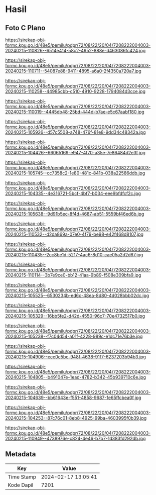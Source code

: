 # Hasil

## Foto C Plano

https://sirekap-obj-formc.kpu.go.id/48e5/pemilu/pdpr/72/08/22/20/04/7208222004003-20240215-110826--6514e414-58c2-4952-888e-d463086fc424.jpg

https://sirekap-obj-formc.kpu.go.id/48e5/pemilu/pdpr/72/08/22/20/04/7208222004003-20240215-110711--54087e88-9411-4895-a6a0-2f4350a720a7.jpg

https://sirekap-obj-formc.kpu.go.id/48e5/pemilu/pdpr/72/08/22/20/04/7208222004003-20240215-110258--44985cbb-c510-4910-9228-1794084d3cce.jpg

https://sirekap-obj-formc.kpu.go.id/48e5/pemilu/pdpr/72/08/22/20/04/7208222004003-20240215-110019--4445db48-25bd-444d-b7ae-e5c67aabf180.jpg

https://sirekap-obj-formc.kpu.go.id/48e5/pemilu/pdpr/72/08/22/20/04/7208222004003-20240215-105926--d57c5508-a748-476f-81e8-9dd34c48342a.jpg

https://sirekap-obj-formc.kpu.go.id/48e5/pemilu/pdpr/72/08/22/20/04/7208222004003-20240215-104426--66065169-e947-4f70-a35e-7e86484d2e3f.jpg

https://sirekap-obj-formc.kpu.go.id/48e5/pemilu/pdpr/72/08/22/20/04/7208222004003-20240215-105745--cc7358c2-1e80-481c-841b-038a22586ddb.jpg

https://sirekap-obj-formc.kpu.go.id/48e5/pemilu/pdpr/72/08/22/20/04/7208222004003-20240215-104335--4e316721-5bcf-4bf7-b034-eee9bfdfcf2c.jpg

https://sirekap-obj-formc.kpu.go.id/48e5/pemilu/pdpr/72/08/22/20/04/7208222004003-20240215-105638--9d91b5ec-8f4d-4687-ab51-5559bf46ed6b.jpg

https://sirekap-obj-formc.kpu.go.id/48e5/pemilu/pdpr/72/08/22/20/04/7208222004003-20240215-110532--d2da869a-07e0-4f79-be98-e42f468d8107.jpg

https://sirekap-obj-formc.kpu.go.id/48e5/pemilu/pdpr/72/08/22/20/04/7208222004003-20240215-110435--2cc8be1d-5217-4ac6-8d10-cae05a2d2d67.jpg

https://sirekap-obj-formc.kpu.go.id/48e5/pemilu/pdpr/72/08/22/20/04/7208222004003-20240215-110114--3b7e9ce0-bb12-41aa-9b89-f508e309bfa9.jpg

https://sirekap-obj-formc.kpu.go.id/48e5/pemilu/pdpr/72/08/22/20/04/7208222004003-20240215-105525--6530234b-ed6c-48ea-8d80-4d028bbb02dc.jpg

https://sirekap-obj-formc.kpu.go.id/48e5/pemilu/pdpr/72/08/22/20/04/7208222004003-20240215-105329--16bb5fe2-d42d-4550-96c7-70e4732517b0.jpg

https://sirekap-obj-formc.kpu.go.id/48e5/pemilu/pdpr/72/08/22/20/04/7208222004003-20240215-105238--f7c04d54-a01f-4228-989c-e1dc71e76b3e.jpg

https://sirekap-obj-formc.kpu.go.id/48e5/pemilu/pdpr/72/08/22/20/04/7208222004003-20240215-104906--ece0c5bc-948f-4638-91f7-6237203b94b3.jpg

https://sirekap-obj-formc.kpu.go.id/48e5/pemilu/pdpr/72/08/22/20/04/7208222004003-20240215-104805--b491047e-1ead-4782-b342-45b939710c6e.jpg

https://sirekap-obj-formc.kpu.go.id/48e5/pemilu/pdpr/72/08/22/20/04/7208222004003-20240215-104639--bb61643e-f551-4858-9687-1e65ffcbea0f.jpg

https://sirekap-obj-formc.kpu.go.id/48e5/pemilu/pdpr/72/08/22/20/04/7208222004003-20240215-104253--87c76c01-8eb8-4925-99ba-4603995f0b39.jpg

https://sirekap-obj-formc.kpu.go.id/48e5/pemilu/pdpr/72/08/22/20/04/7208222004003-20240215-110949--4738976e-c824-4e46-b7b7-1d383fd292db.jpg


## Metadata

| Key        | Value               |
| ---------- | ------------------- |
| Time Stamp | 2024-02-17 13:05:41 |
| Kode Dapil | 7201                |



